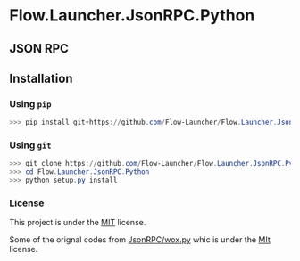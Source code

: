 # Flow.Launcher.JsonRPC.Python

## JSON RPC

<!-- A picture from wox.one -->

## Installation

### Using `pip`

``` powershell
>>> pip install git+https://github.com/Flow-Launcher/Flow.Launcher.JsonRPC.Python.git
```

### Using `git`

``` powershell
>>> git clone https://github.com/Flow-Launcher/Flow.Launcher.JsonRPC.Python.git
>>> cd Flow.Launcher.JsonRPC.Python
>>> python setup.py install
```

### License

This project is under the [MIT](https://github.com/Flow-Launcher/Flow.Launcher.JsonRPC.Python/blob/master/LICENSE) license.

Some of the orignal codes from [JsonRPC/wox.py](https://github.com/Wox-launcher/Wox/blob/master/JsonRPC/wox.py) whic is under the [MIt](https://github.com/Wox-launcher/Wox/blob/master/LICENSE) license.
